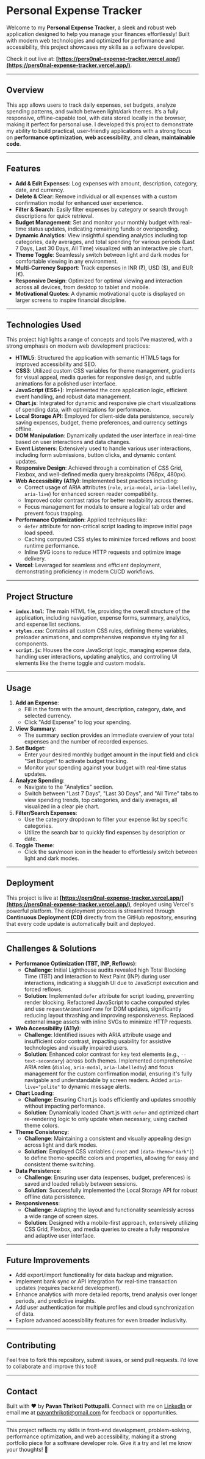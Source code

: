 # Personal Expense Tracker

Welcome to my **Personal Expense Tracker**, a sleek and robust web application designed to help you manage your finances effortlessly! Built with modern web technologies and optimized for performance and accessibility, this project showcases my skills as a software developer.

Check it out live at: **[https://pers0nal-expense-tracker.vercel.app/](https://pers0nal-expense-tracker.vercel.app/)**.

---

## Overview

This app allows users to track daily expenses, set budgets, analyze spending patterns, and switch between light/dark themes. It’s a fully responsive, offline-capable tool, with data stored locally in the browser, making it perfect for personal use. I developed this project to demonstrate my ability to build practical, user-friendly applications with a strong focus on **performance optimization**, **web accessibility**, and **clean, maintainable code**.

---

## Features

* **Add & Edit Expenses**: Log expenses with amount, description, category, date, and currency.
* **Delete & Clear**: Remove individual or all expenses with a custom confirmation modal for enhanced user experience.
* **Filter & Search**: Easily filter expenses by category or search through descriptions for quick retrieval.
* **Budget Management**: Set and monitor your monthly budget with real-time status updates, indicating remaining funds or overspending.
* **Dynamic Analytics**: View insightful spending analytics including top categories, daily averages, and total spending for various periods (Last 7 Days, Last 30 Days, All Time) visualized with an interactive pie chart.
* **Theme Toggle**: Seamlessly switch between light and dark modes for comfortable viewing in any environment.
* **Multi-Currency Support**: Track expenses in INR (₹), USD ($), and EUR (€).
* **Responsive Design**: Optimized for optimal viewing and interaction across all devices, from desktop to tablet and mobile.
* **Motivational Quotes**: A dynamic motivational quote is displayed on larger screens to inspire financial discipline.

---

## Technologies Used

This project highlights a range of concepts and tools I’ve mastered, with a strong emphasis on modern web development practices:

* **HTML5**: Structured the application with semantic HTML5 tags for improved accessibility and SEO.
* **CSS3**: Utilized custom CSS variables for theme management, gradients for visual appeal, media queries for responsive design, and subtle animations for a polished user interface.
* **JavaScript (ES6+)**: Implemented the core application logic, efficient event handling, and robust data management.
* **Chart.js**: Integrated for dynamic and responsive pie chart visualizations of spending data, with optimizations for performance.
* **Local Storage API**: Employed for client-side data persistence, securely saving expenses, budget, theme preferences, and currency settings offline.
* **DOM Manipulation**: Dynamically updated the user interface in real-time based on user interactions and data changes.
* **Event Listeners**: Extensively used to handle various user interactions, including form submissions, button clicks, and dynamic content updates.
* **Responsive Design**: Achieved through a combination of CSS Grid, Flexbox, and well-defined media query breakpoints (768px, 480px).
* **Web Accessibility (A11y)**: Implemented best practices including:
    * Correct usage of ARIA attributes (`role`, `aria-modal`, `aria-labelledby`, `aria-live`) for enhanced screen reader compatibility.
    * Improved color contrast ratios for better readability across themes.
    * Focus management for modals to ensure a logical tab order and prevent focus trapping.
* **Performance Optimization**: Applied techniques like:
    * `defer` attribute for non-critical script loading to improve initial page load speed.
    * Caching computed CSS styles to minimize forced reflows and boost runtime performance.
    * Inline SVG icons to reduce HTTP requests and optimize image delivery.
* **Vercel**: Leveraged for seamless and efficient deployment, demonstrating proficiency in modern CI/CD workflows.

---

## Project Structure

* **`index.html`**: The main HTML file, providing the overall structure of the application, including navigation, expense forms, summary, analytics, and expense list sections.
* **`styles.css`**: Contains all custom CSS rules, defining theme variables, preloader animations, and comprehensive responsive styling for all components.
* **`script.js`**: Houses the core JavaScript logic, managing expense data, handling user interactions, updating analytics, and controlling UI elements like the theme toggle and custom modals.

---

## Usage

1.  **Add an Expense**:
    * Fill in the form with the amount, description, category, date, and selected currency.
    * Click "Add Expense" to log your spending.
2.  **View Summary**:
    * The summary section provides an immediate overview of your total expenses and the number of recorded expenses.
3.  **Set Budget**:
    * Enter your desired monthly budget amount in the input field and click "Set Budget" to activate budget tracking.
    * Monitor your spending against your budget with real-time status updates.
4.  **Analyze Spending**:
    * Navigate to the "Analytics" section.
    * Switch between "Last 7 Days", "Last 30 Days", and "All Time" tabs to view spending trends, top categories, and daily averages, all visualized in a clear pie chart.
5.  **Filter/Search Expenses**:
    * Use the category dropdown to filter your expense list by specific categories.
    * Utilize the search bar to quickly find expenses by description or date.
6.  **Toggle Theme**:
    * Click the sun/moon icon in the header to effortlessly switch between light and dark modes.

---

## Deployment

This project is live at **[https://pers0nal-expense-tracker.vercel.app/](https://pers0nal-expense-tracker.vercel.app/)**, deployed using Vercel's powerful platform. The deployment process is streamlined through **Continuous Deployment (CD)** directly from the GitHub repository, ensuring that every code update is automatically built and deployed.

---

## Challenges & Solutions

* **Performance Optimization (TBT, INP, Reflows)**:
    * **Challenge**: Initial Lighthouse audits revealed high Total Blocking Time (TBT) and Interaction to Next Paint (INP) during user interactions, indicating a sluggish UI due to JavaScript execution and forced reflows.
    * **Solution**: Implemented `defer` attribute for script loading, preventing render blocking. Refactored JavaScript to cache computed styles and use `requestAnimationFrame` for DOM updates, significantly reducing layout thrashing and improving responsiveness. Replaced external image assets with inline SVGs to minimize HTTP requests.
* **Web Accessibility (A11y)**:
    * **Challenge**: Identified issues with ARIA attribute usage and insufficient color contrast, impacting usability for assistive technologies and visually impaired users.
    * **Solution**: Enhanced color contrast for key text elements (e.g., `--text-secondary`) across both themes. Implemented comprehensive ARIA roles (`dialog`, `aria-modal`, `aria-labelledby`) and focus management for the custom confirmation modal, ensuring it's fully navigable and understandable by screen readers. Added `aria-live="polite"` to dynamic message alerts.
* **Chart Loading**:
    * **Challenge**: Ensuring Chart.js loads efficiently and updates smoothly without impacting performance.
    * **Solution**: Dynamically loaded Chart.js with `defer` and optimized chart re-rendering logic to only update when necessary, using cached theme colors.
* **Theme Consistency**:
    * **Challenge**: Maintaining a consistent and visually appealing design across light and dark modes.
    * **Solution**: Employed CSS variables (`:root` and `[data-theme="dark"]`) to define theme-specific colors and properties, allowing for easy and consistent theme switching.
* **Data Persistence**:
    * **Challenge**: Ensuring user data (expenses, budget, preferences) is saved and loaded reliably between sessions.
    * **Solution**: Successfully implemented the Local Storage API for robust offline data persistence.
* **Responsiveness**:
    * **Challenge**: Adapting the layout and functionality seamlessly across a wide range of screen sizes.
    * **Solution**: Designed with a mobile-first approach, extensively utilizing CSS Grid, Flexbox, and media queries to create a fully responsive and adaptive user interface.

---

## Future Improvements

* Add export/import functionality for data backup and migration.
* Implement bank sync or API integration for real-time transaction updates (requires backend development).
* Enhance analytics with more detailed reports, trend analysis over longer periods, and predictive insights.
* Add user authentication for multiple profiles and cloud synchronization of data.
* Explore advanced accessibility features for even broader inclusivity.

---

## Contributing

Feel free to fork this repository, submit issues, or send pull requests. I’d love to collaborate and improve this tool!

---

## Contact

Built with ❤️ by **Pavan Thrikoti Pottupalli**. Connect with me on [LinkedIn](https://www.linkedin.com/in/pavan-thrikoti-pottupalli-330822254/) or email me at [pavanthrikoti@gmail.com](mailto:pavanthrikoti@gmail.com) for feedback or opportunities.

---

This project reflects my skills in front-end development, problem-solving, performance optimization, and web accessibility, making it a strong portfolio piece for a software developer role. Give it a try and let me know your thoughts! 🚀
